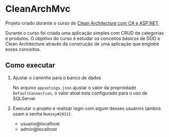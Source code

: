 # CleanArchMvc

Projeto criado durante o curso de [Clean Architecture com C# e ASP.NET](https://www.udemy.com/course/clean-architecture-essencial-asp-net-core-com-c/).

Durante o curso foi criada uma aplicação simples com CRUD de categorias e produtos. O objetivo do curso é estudar os conceitos básicos de DDD e Clean Architecture através da construção de uma aplicação que englobe esses conceitos.

## Como executar

1. Ajustar o caminho para o banco de dados

   No arquivo `appsetings.json` ajustar o valor da propriedade `DefaultConnection`, o valor atual está configurado para o uso de SQLServer
  
2. Executar o projeto e realizar login com algum desses usuários (ambos usam a senha `Numsey#2021`):
   * usuario@localhost
   * admin@localhost
